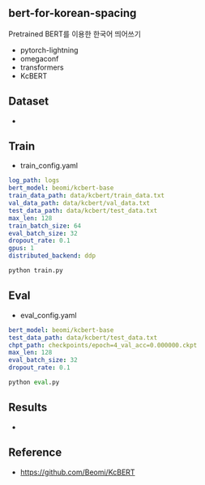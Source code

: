 ## bert-for-korean-spacing
Pretrained BERT를 이용한 한국어 띄어쓰기
* pytorch-lightning
* omegaconf
* transformers
* KcBERT

## Dataset
* 

## Train
* train_config.yaml
```yaml
log_path: logs
bert_model: beomi/kcbert-base
train_data_path: data/kcbert/train_data.txt
val_data_path: data/kcbert/val_data.txt
test_data_path: data/kcbert/test_data.txt
max_len: 128
train_batch_size: 64
eval_batch_size: 32
dropout_rate: 0.1
gpus: 1
distributed_backend: ddp
```

```python
python train.py
```

## Eval
* eval_config.yaml
```yaml
bert_model: beomi/kcbert-base
test_data_path: data/kcbert/test_data.txt
chpt_path: checkpoints/epoch=4_val_acc=0.000000.ckpt
max_len: 128
eval_batch_size: 32
dropout_rate: 0.1
```

```python
python eval.py
```
## Results
*

## Reference
* https://github.com/Beomi/KcBERT
